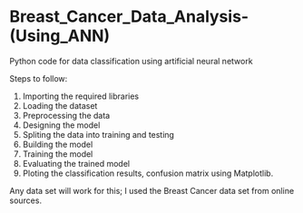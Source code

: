 # Breast_Cancer_Data_Analysis-(Using_ANN)

Python code for data classification using artificial neural network

Steps to follow:

1. Importing the required libraries
2. Loading the dataset
3. Preprocessing the data
4. Designing the model
5. Spliting the data into training and testing
6. Building the model
7. Training the model
8. Evaluating the trained model
9. Ploting the classification results, confusion matrix using Matplotlib.


Any data set will work for this; I used the Breast Cancer data set from online sources.
